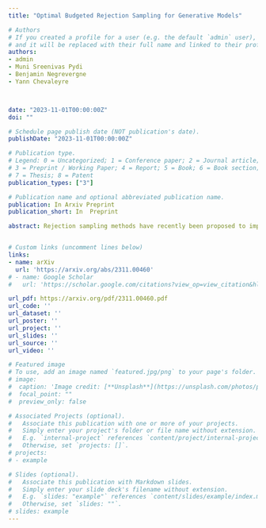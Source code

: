 ```yaml
---
title: "Optimal Budgeted Rejection Sampling for Generative Models"

# Authors
# If you created a profile for a user (e.g. the default `admin` user), write the username (folder name) here 
# and it will be replaced with their full name and linked to their profile.
authors:
- admin
- Muni Sreenivas Pydi
- Benjamin Negrevergne
- Yann Chevaleyre



date: "2023-11-01T00:00:00Z"
doi: ""

# Schedule page publish date (NOT publication's date).
publishDate: "2023-11-01T00:00:00Z"

# Publication type.
# Legend: 0 = Uncategorized; 1 = Conference paper; 2 = Journal article;
# 3 = Preprint / Working Paper; 4 = Report; 5 = Book; 6 = Book section;
# 7 = Thesis; 8 = Patent
publication_types: ["3"]

# Publication name and optional abbreviated publication name.
publication: In Arxiv Preprint
publication_short: In  Preprint

abstract: Rejection sampling methods have recently been proposed to improve the performance of discriminator-based generative models. However, these methods are only optimal under an unlimited sampling budget, and are usually applied to a generator trained independently of the rejection procedure. We first propose an Optimal Budgeted Rejection Sampling (OBRS) scheme that is provably optimal with respect to *any* *f*-divergence between the true distribution and the post-rejection distribution, for a given sampling budget. Second, we propose an end-to-end method that incorporates the sampling scheme into the training procedure to further enhance the model's overall performance. Through experiments and supporting theory, we show that the proposed methods are effective in significantly improving the quality and diversity of the samples.


# Custom links (uncomment lines below)
links:
- name: arXiv
  url: 'https://arxiv.org/abs/2311.00460'
# - name: Google Scholar
#   url: 'https://scholar.google.com/citations?view_op=view_citation&hl=en&user=l_e0zo8AAAAJ&citation_for_view=l_e0zo8AAAAJ:u5HHmVD_uO8C'

url_pdf: https://arxiv.org/pdf/2311.00460.pdf
url_code: ''
url_dataset: ''
url_poster: ''
url_project: ''
url_slides: ''
url_source: ''
url_video: ''

# Featured image
# To use, add an image named `featured.jpg/png` to your page's folder. 
# image:
#  caption: 'Image credit: [**Unsplash**](https://unsplash.com/photos/pLCdAaMFLTE)'
#  focal_point: ""
#  preview_only: false

# Associated Projects (optional).
#   Associate this publication with one or more of your projects.
#   Simply enter your project's folder or file name without extension.
#   E.g. `internal-project` references `content/project/internal-project/index.md`.
#   Otherwise, set `projects: []`.
# projects:
# - example

# Slides (optional).
#   Associate this publication with Markdown slides.
#   Simply enter your slide deck's filename without extension.
#   E.g. `slides: "example"` references `content/slides/example/index.md`.
#   Otherwise, set `slides: ""`.
# slides: example
---
```

